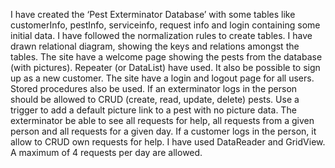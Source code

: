 I have created the ‘Pest Exterminator Database’ with some tables like customerInfo, pestInfo, serviceinfo, request info and login containing some initial data. I have followed the normalization rules to create tables. I have drawn relational diagram, showing the keys and relations amongst the tables. 
The site have a welcome page showing the pests from the database (with pictures). Repeater (or DataList) have used. It also be possible to sign up as a new customer.
The site have a login and logout page for all users. Stored procedures also be used.
If an exterminator logs in the person should be allowed to CRUD (create, read, update, delete) pests. Use a trigger to add a default picture link to a pest with no picture data.
The exterminator be able to see all requests for help, all requests from a given person and all requests for a given day.
If a customer logs in the person, it allow to CRUD own requests for help. I have used DataReader and GridView. A maximum of 4 requests per day are allowed.
